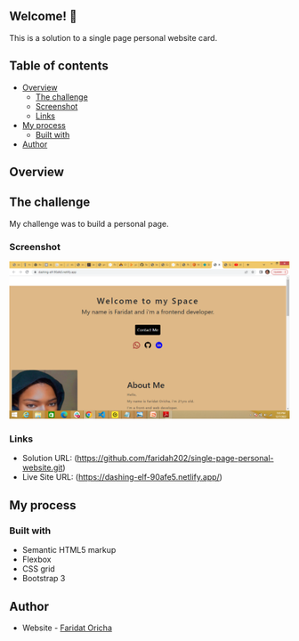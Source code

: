 ## Welcome! 👋

This is a solution to a single page personal website card.

## Table of contents
- [Overview](#overview)
  - [The challenge](#the-challenge)
  - [Screenshot](#screenshot)
  - [Links](#links)
- [My process](#my-process)
  - [Built with](#built-with)
- [Author](#author)

## Overview

## The challenge

My challenge was to build a personal page.

### Screenshot

![](./Screenshot%20(103).png)

### Links

- Solution URL: (https://github.com/faridah202/single-page-personal-website.git)
- Live Site URL: (https://dashing-elf-90afe5.netlify.app/)

## My process

### Built with

- Semantic HTML5 markup
- Flexbox
- CSS grid
- Bootstrap 3


## Author

- Website - [Faridat Oricha](https://faridah202.git)
